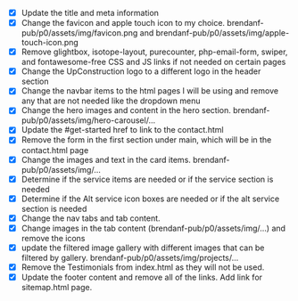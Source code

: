 - [X] Update the title and meta information
- [X] Change the favicon and apple touch icon to my choice. brendanf-pub/p0/assets/img/favicon.png  and brendanf-pub/p0/assets/img/apple-touch-icon.png
- [X] Remove glightbox, isotope-layout, purecounter, php-email-form, swiper, and fontawesome-free CSS and JS links if not needed on certain pages
- [X] Change the UpConstruction logo to a different logo in the header section
- [X] Change the navbar items to the html pages I will be using and remove any that are not needed like the dropdown menu
- [X] Change the hero images and content in the hero section. brendanf-pub/p0/assets/img/hero-carousel/...
- [X] Update the #get-started href to link to the contact.html
- [X] Remove the form in the first section under main, which will be in the contact.html page
- [X] Change the images and text in the card items. brendanf-pub/p0/assets/img/... 
- [X] Determine if the service items are needed or if the service section is needed
- [X] Determine if the Alt service icon boxes are needed or if the alt service section is needed
- [X] Change the nav tabs and tab content. 
- [X] Change images in the tab content (brendanf-pub/p0/assets/img/...) and remove the icons
- [X] update the filtered image gallery with different images that can be filtered by gallery. brendanf-pub/p0/assets/img/projects/...
- [X] Remove the Testimonials from index.html as they will not be used.
- [X] Update the footer content and remove all of the links. Add link for sitemap.html page.